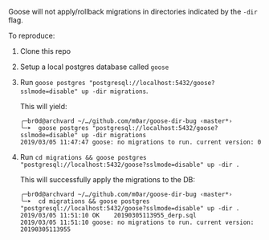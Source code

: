 Goose will not apply/rollback migrations in directories indicated by the
`-dir` flag.

To reproduce:

1. Clone this repo
2. Setup a local postgres database called `goose`
3. Run `goose postgres "postgresql://localhost:5432/goose?sslmode=disable" up -dir migrations`.

   This will yield:
   ```
   ╭─br0d@archvard ~/…/github.com/m0ar/goose-dir-bug ‹master*›
   ╰─➤  goose postgres "postgresql://localhost:5432/goose?sslmode=disable" up -dir migrations
   2019/03/05 11:47:47 goose: no migrations to run. current version: 0
   ```
4. Run `cd migrations && goose postgres "postgresql://localhost:5432/goose?sslmode=disable" up -dir .`

   This will successfully apply the migrations to the DB:
   ```
   ╭─br0d@archvard ~/…/github.com/m0ar/goose-dir-bug ‹master*›
   ╰─➤  cd migrations && goose postgres "postgresql://localhost:5432/goose?sslmode=disable" up -dir .
   2019/03/05 11:51:10 OK    20190305113955_derp.sql
   2019/03/05 11:51:10 goose: no migrations to run. current version: 20190305113955

   ```
